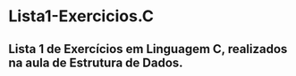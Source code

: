 # Lista1-Exercicios.C
## Lista 1 de Exercícios em Linguagem C, realizados na aula de Estrutura de Dados. 
